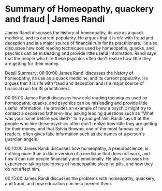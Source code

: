 # Summary of Homeopathy, quackery and fraud | James Randi

James Randi discusses the history of homeopathy, its use as a quack medicine, and its current popularity. He argues that it is rife with fraud and deception and is a major source of financial ruin for its practitioners. He also discusses how cold reading techniques used by homeopaths, quacks, and psychics can be misleading and provide little useful information. Randi says that the people who hire these psychics often don't realize how little they are getting for their money.

Detail Summary: 
00:00:00
James Randi discusses the history of homeopathy, its use as a quack medicine, and its current popularity. He argues that it is rife with fraud and deception and is a major source of financial ruin for its practitioners.

00:05:00
James Randi discusses how cold reading techniques used by homeopaths, quacks, and psychics can be misleading and provide little useful information. He provides an example of how a psychic might try to contact a deceased father-in-law, asking leading questions such as "What was your name before you died?" to try and get ahit. Randi says that the people who hire these psychics often don't realize how little they are getting for their money, and that Sylvia Browne, one of the most famous cold readers, often gives fake information such as the names of a person's guardian angels.

00:10:00
James Randi discusses how homeopathy, a pseudoscience, is nothing more than a dilute version of a medicine that does not work, and how it can ruin people financially and emotionally. He also discusses his experience taking fatal doses of homeopathic sleeping pills, and how they do not affect him.

00:15:00
James Randi discusses the problems with homeopathy, quackery, and fraud, and how education can help prevent them.

